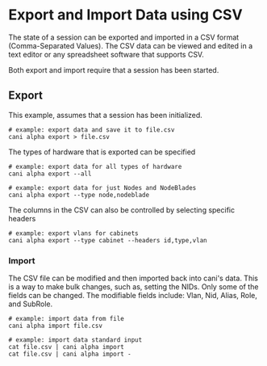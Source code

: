 # Export and Import Data using CSV

The state of a session can be exported and imported in a CSV format (Comma-Separated Values).
The CSV data can be viewed and edited in a text editor or any spreadsheet software that supports CSV.

Both export and import require that a session has been started.

## Export

This example, assumes that a session has been initialized.

```shell
# example: export data and save it to file.csv
cani alpha export > file.csv
```

The types of hardware that is exported can be specified

```shell
# example: export data for all types of hardware
cani alpha export --all
```

```shell
# example: export data for just Nodes and NodeBlades
cani alpha export --type node,nodeblade
```

The columns in the CSV can also be controlled by selecting specific headers
```shell
# example: export vlans for cabinets
cani alpha export --type cabinet --headers id,type,vlan
```

### Import

The CSV file can be modified and then imported back into cani's data.
This is a way to make bulk changes, such as, setting the NIDs.
Only some of the fields can be changed. The modifiable fields include: Vlan, Nid, Alias, Role, and SubRole.

```shell
# example: import data from file
cani alpha import file.csv
```

```shell
# example: import data standard input
cat file.csv | cani alpha import
cat file.csv | cani alpha import -
```

